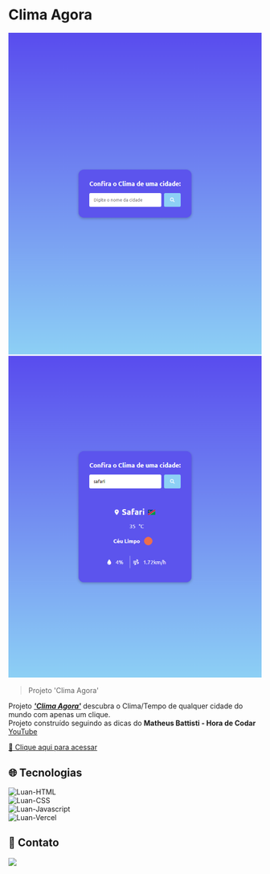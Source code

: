# Clima Agora

![preview](./.github/preview.png)
![preview2](./.github/preview2.png)

>Projeto 'Clima Agora'

Projeto <b><i><u>'Clima Agora'</b></i></u> descubra o Clima/Tempo de qualquer cidade do mundo com apenas um clique. <br>
Projeto construído seguindo as dicas do <b>Matheus Battisti - Hora de Codar</b> [YouTube](https://www.youtube.com/watch?v=VS8EBgPwsSU)

[🔗 Clique aqui para acessar](https://clima-tempo-agora.vercel.app/)

## 🌐 Tecnologias 

<img alt="Luan-HTML" src="https://img.shields.io/badge/HTML5-E34F26?style=for-the-badge&logo=html5&logoColor=white"> <br>
<img alt="Luan-CSS" src="https://img.shields.io/badge/CSS3-1572B6?style=for-the-badge&logo=css3&logoColor=white"><br>
<img alt="Luan-Javascript" src="https://img.shields.io/badge/JavaScript-F7DF1E?style=for-the-badge&logo=javascript&logoColor=black"><br>
<img alt="Luan-Vercel" src="https://img.shields.io/badge/Vercel-000000?style=for-the-badge&logo=vercel&logoColor=white"><br>

## 📱 Contato

<a href = "mailto:luanpablo@outlook.com"><img src="https://img.shields.io/badge/Outlook-0078D4?style=for-the-badge&logo=microsoft-outlook&logoColor=white" target="_blank"></a>